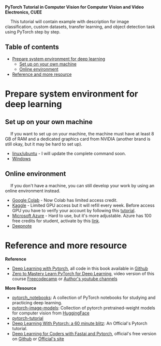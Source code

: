 **PyTorch Tutorial in Computer Vision for Computer Vision and Video Electronics, CUEE**

&emsp; This tutorial will contain example with description for image classification, custom datasets, transfer learning, and object detection task using PyTorch step by step.
<!------------------------------------------------------------------------------>


<!------------------------------------------------------------------------------>

## Table of contents
- [Prepare system environment for deep learning](#prepare_sytem)
  - [Set up on your own machine](#own_machine)
  - [Online environment](#online_env)
- [Reference and more resource](#ref_res)
<!------------------------------------------------------------------------------>

<a name='prepare_sytem'></a>
# Prepare system environment for deep learning
<a name='own_machine'></a>
## Set up on your own machine

&emsp; If you want to set up on your machine, the machine must have at least 8 GB of RAM and a dedicated graphics card from NVIDIA (another brand is still okay, but it may be hard to set up).
 - [linux/ubuntu](https://wiry-guilty-734.notion.site/Setup-Ubuntu-Environment-for-Deep-Learning-dc81869719bf4049a99e7357796cf0d8/) - I will update the complete command soon.
 - [Windows](https://learn.microsoft.com/en-us/windows/ai/windows-ml/tutorials/pytorch-installation)
<!------------------------------------------------------------------------------>

<a name='online_env'></a>
## Online environment

&emsp; If you don't have a machine, you can still develop your work by using an online environment instead.
 - [Google Colab](https://colab.research.google.com/) - Now Colab has limited access credit.
 - [Kaggle](https://www.kaggle.com/) - Limited GPU access but it will refill every week. Before access GPU you have to verify your account by following this [tutorial](https://www.kaggle.com/general/331276).
 - [Microsoft Azure](https://azure.microsoft.com/en-us) - Hard to use, but it's more adjustable. Azure has 100 free credits for student, activate by this [link](https://azure.microsoft.com/en-us/free/students/).
 - [Deepnote](https://deepnote.com/)
<!------------------------------------------------------------------------------>

<a name='ref_res'></a>
# Reference and more resource

**Reference**
* [Deep Learning with Pytorch](https://www.manning.com/books/deep-learning-with-pytorch), all code in this book available in [Github](https://github.com/deep-learning-with-pytorch/dlwpt-code)
* [Zero to Mastery Learn PyTorch for Deep Learning](https://www.learnpytorch.io/), video version of this course [Freecodecamp](https://www.youtube.com/watch?v=V_xro1bcAuA&t=27185s) or [Author's youtube channels](https://www.youtube.com/watch?v=Z_ikDlimN6A&t=81s)


**More Resource**
* [pytorch_notebooks](https://github.com/dair-ai/pytorch_notebooks): A collection of PyTorch notebooks for studying and practicing deep learning.
* [pytorch-image-models](https://github.com/huggingface/pytorch-image-models): Collection of pytorch pretrained-weight models for computer vision from [HuggingFace](https://huggingface.co/)
* [pytorch-tutorial](https://github.com/yunjey/pytorch-tutorial)
* [Deep Learning With Pytorch: a 60 minute blitz](https://pytorch.org/tutorials/beginner/deep_learning_60min_blitz.html): An Official's Pytorch tutorial.
* [Deep Learning for Coders with Fastai and Pytorch](https://www.amazon.com/Deep-Learning-Coders-fastai-PyTorch/dp/1492045527), official's free version on [Github](https://github.com/fastai/fastbook?fbclid=IwAR3U6Ex5bPtuXdmmfpULpqD81M_mziO3Le1D7HNiVuJ7GtUbvJU6x3uBQrQ) or [Official's site](https://course.fast.ai/)
